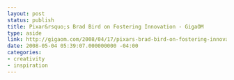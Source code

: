 ```yaml
---
layout: post
status: publish
title: Pixar&rsquo;s Brad Bird on Fostering Innovation - GigaOM
type: aside
link: http://gigaom.com/2008/04/17/pixars-brad-bird-on-fostering-innovation/
date: 2008-05-04 05:39:07.000000000 -04:00
categories:
- creativity
- inspiration
---
```


